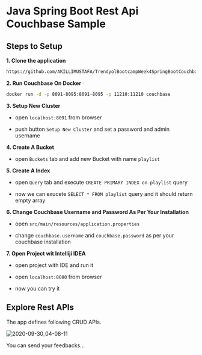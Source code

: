 # Java Spring Boot Rest Api Couchbase Sample

## Steps to Setup

**1. Clone the application**

```bash
https://github.com/AKILLIMUSTAFA/TrendyolBootcampWeek4SpringBootCouchbaseHw.git
```

**2. Run Couchbase On Docker**
```bash
docker run -d -p 8091-8095:8091-8095 -p 11210:11210 couchbase
```

**3. Setup New Cluster**

+ open `localhost:8091` from browser

+ push button `Setup New Cluster` and set a password and admin username

**4. Create A Bucket**

+ open `Buckets` tab and add new Bucket with name `playlist`

**5. Create A Index**

+ open `Query` tab and execute `CREATE PRIMARY INDEX on playlist` query

+ now we can exucete `SELECT * FROM playlist` query and it should return empty array

**6. Change Couchbase Username and Password As Per Your Installation**

+ open `src/main/resources/application.properties`

+ change `couchbase.username` and `couchbase.password` as per your couchbase installation

**7. Open Project wit Intelliji IDEA**

+ open project with IDE and run it

+ open `localhost:8080` from browser

+ now you can try it


## Explore Rest APIs

The app defines following CRUD APIs.

![2020-09-30_04-08-11](https://user-images.githubusercontent.com/11073644/94632164-991af300-02d2-11eb-9fee-fd3cfd6a97df.png)

You can send your feedbacks... 
